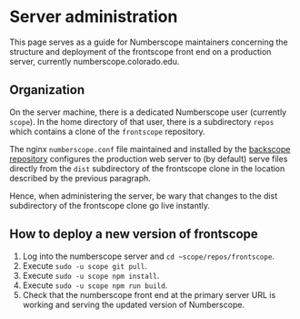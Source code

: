 # Server administration

This page serves as a guide for Numberscope maintainers concerning the
structure and deployment of the frontscope front end on a production server,
currently numberscope.colorado.edu.

## Organization

On the server machine, there is a dedicated Numberscope user (currently
`scope`). In the home directory of that user, there is a subdirectory `repos`
which contains a clone of the `frontscope` repository.

The nginx `numberscope.conf` file maintained and installed by the
[backscope repository](https://github.com/numberscope/backscope) configures
the production web server to (by default) serve files directly from the `dist`
subdirectory of the frontscope clone in the location described by the previous
paragraph.

Hence, when administering the server, be wary that changes to the dist
subdirectory of the frontscope clone go live instantly.

## How to deploy a new version of frontscope

1. Log into the numberscope server and `cd ~scope/repos/frontscope`.
2. Execute `sudo -u scope git pull`.
3. Execute `sudo -u scope npm install`.
4. Execute `sudo -u scope npm run build`.
5. Check that the numberscope front end at the primary server URL is working
   and serving the updated version of Numberscope.
